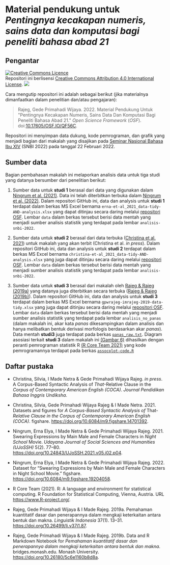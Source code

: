# Material pendukung untuk *Pentingnya kecakapan numeris, sains data dan komputasi bagi peneliti bahasa abad 21*

## Pengantar

<a rel="license" href="http://creativecommons.org/licenses/by/4.0/"><img alt="Creative Commons Licence" style="border-width:0" src="https://i.creativecommons.org/l/by/4.0/88x31.png" /></a><br />Repositori ini berlisensi <a rel="license" href="http://creativecommons.org/licenses/by/4.0/">Creative Commons Attribution 4.0 International License</a>. [![](https://img.shields.io/badge/doi-10.17605/OSF.IO/QF56C-green.svg)](https://doi.org/10.17605/OSF.IO/QF56C)

Cara mengutip repositori ini adalah sebagai berikut (jika materialnya dimanfaatkan dalam penelitian dan/atau pengajaran):

> Rajeg, Gede Primahadi Wijaya. 2022. Material Pendukung Untuk "Pentingnya Kecakapan Numeris, Sains Data Dan Komputasi Bagi Peneliti Bahasa Abad 21." *Open Science Framework* (*OSF*). doi:[10.17605/OSF.IO/QF56C](https://doi.org/10.17605/OSF.IO/QF56C).

Repositori ini menyimpan data dukung, kode pemrograman, dan grafik yang menjadi bagian dari makalah yang disajikan pada [Seminar Nasional Bahasa Ibu XIV](https://drive.google.com/file/d/1O5JLIbu4VewDlQNNAJV4vQMDl-1iTir4/view?usp=sharing) (SNBI 2022) pada tanggal 22 Februari 2022.

## Sumber data

Bagian pembahasan makalah ini melaporkan analisis data untuk tiga studi yang datanya bersumber dari penelitian berikut:

1. Sumber data untuk **studi 1** berasal dari data yang digunakan dalam [Ningrum et al. (2021)](https://doi.org/10.24843/UJoSSH.2021.v05.i02.p04). Data ini telah diterbitkan terbuka dalam [Ningrum et al. (2022)](https://doi.org/10.6084/m9.figshare.19204058.v1). Dalam repositori GitHub ini, data dan analysis untuk **studi 1** terdapat dalam berkas MS Excel bernama `erna-et-al_2021_data-tidy-AND-analysis.xlsx` yang dapat ditinjau secara daring melalui [repositori OSF](https://osf.io/wqt74/). Lembar `data` dalam berkas tersebut berisi data mentah yang menjadi sumber analisis statistik yang terdapat pada lembar `analisis-snbi-2022`.

1. Sumber data untuk **studi 2** berasal dari data terbuka ([Christina et al. 2021](https://doi.org/10.6084/m9.figshare.14701392.v2)) untuk makalah yang akan terbit (Christina et al. *in press*). Dalam repositori GitHub ini, data dan analysis untuk **studi 2** terdapat dalam berkas MS Excel bernama `christina-et-al_2021_data-tidy-AND-analysis.xlsx` yang juga dapat ditinjau secara daring melalui [repositori OSF](https://osf.io/hnwxc/). Lembar `data` dalam berkas tersebut berisi data mentah yang menjadi sumber analisis statistik yang terdapat pada lembar `analisis-snbi-2022`.

1. Sumber data untuk **studi 3** berasal dari makalah oleh [Rajeg & Rajeg (2019a)](https://doi.org/10.26499/li.v37i1.87) yang datanya juga diterbitkan secara terbuka ([Rajeg & Rajeg (2019b)](https://doi.org/10.26180/5c6e1160b8d8a)). Dalam repositori GitHub ini, data dan analysis untuk **studi 3** terdapat dalam berkas MS Excel bernama `gpwrajeg-imrajeg-2019-data-tidy.xlsx` yang juga dapat ditinjau secara daring melalui [repositori OSF](https://osf.io/fjqbp/). Lembar `data` dalam berkas tersebut berisi data mentah yang menjadi sumber analisis statistik yang terdapat pada lembar `analisis_no_panas` (dalam makalah ini, akar kata *panas* dikesampingkan dalam analisis dan hanya melibatkan bentuk derivasi morfologis berdasarkan akar *panas*). Data mentah **studi3** juga terdapat pada berkas [`panas_raw.txt`](https://github.com/gederajeg/snbi-unud-2022/blob/main/panas_raw.txt). Diagram asosiasi terkait **studi 3** dalam makalah ini [(Gambar 6)](https://github.com/gederajeg/snbi-unud-2022/blob/main/assocplot.png) dihasilkan dengan peranti pemrograman statistik R [(R Core Team 2021)](https://www.r-project.org/) yang kode pemrogramannya terdapat pada berkas [`assocplot-code.R`](https://github.com/gederajeg/snbi-unud-2022/blob/main/assocplot-code.R)

## Daftar pustaka

- Christina, Silvia, I Made Netra & Gede Primahadi Wijaya Rajeg. *in press*. A Corpus-Based Syntactic Analysis of *That*-Relative Clause in the *Corpus of Contemporary American English (COCA)*. *Journal Pendidikan Bahasa Inggris Undiksha*.

- Christina, Silvia, Gede Primahadi Wijaya Rajeg & I Made Netra. 2021. Datasets and figures for *A Corpus-Based Syntactic Analysis of* That-*Relative Clause in the Corpus of Contemporary American English (COCA)*. figshare. https://doi.org/10.6084/m9.figshare.14701392.

- Ningrum, Erna Elya, I Made Netra & Gede Primahadi Wijaya Rajeg. 2021. Swearing Expressions by Main Male and Female Characters in *Night School* Movie. *Udayana Journal of Social Sciences and Humanities (UJoSSH)* 5(2). 77–80. https://doi.org/10.24843/UJoSSH.2021.v05.i02.p04.

- Ningrum, Erna Elya, I Made Netra & Gede Primahadi Wijaya Rajeg. 2022. Dataset for “Swearing Expressions by Main Male and Female Characters in Night School Movie.” figshare. https://doi.org/10.6084/m9.figshare.19204058.

- R Core Team (2021). R: A language and environment for statistical computing. R Foundation for Statistical Computing, Vienna, Austria. URL https://www.R-project.org/.

- Rajeg, Gede Primahadi Wijaya & I Made Rajeg. 2019a. Pemahaman kuantitatif dasar dan penerapannya dalam mengkaji keterkaitan antara bentuk dan makna. *Linguistik Indonesia* 37(1). 13–31. https://doi.org/10.26499/li.v37i1.87.

- Rajeg, Gede Primahadi Wijaya & I Made Rajeg. 2019b. Data and R Markdown Notebook for *Pemahaman kuantitatif dasar dan penerapannya dalam mengkaji keterkaitan antara bentuk dan makna*. bridges.monash.edu. Monash University. https://doi.org/10.26180/5c6e1160b8d8a.
